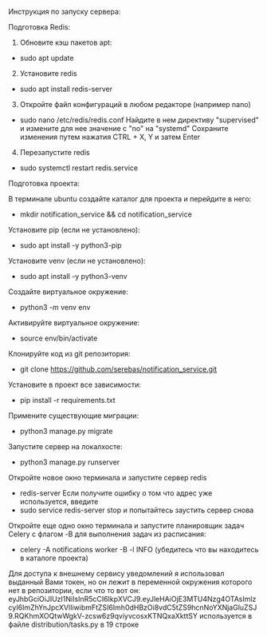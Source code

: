 Инструкция по запуску сервера:

Подготовка Redis:

1. Обновите кэш пакетов apt:
- sudo apt update
2. Установите redis
- sudo apt install redis-server
3. Откройте файл конфигураций в любом редакторе (например nano)
- sudo nano /etc/redis/redis.conf
Найдите в нем директиву "supervised" и измените для нее значение с "no" на "systemd"
Сохраните изменения путем нажатия CTRL + X, Y и затем Enter
4. Перезапустите redis
- sudo systemctl restart redis.service

Подготовка проекта:

В терминале ubuntu создайте каталог для проекта и перейдите в него:
- mkdir notification_service && cd notification_service

Установите pip (если не установлено):
- sudo apt install -y python3-pip

Установите venv (если не установлено):
- sudo apt install -y python3-venv

Создайте виртуальное окружение:
- python3 -m venv env

Активируйте виртуальное окружение:
- source env/bin/activate

Клонируйте код из git репозитория:
- git clone https://github.com/serebas/notification_service.git

Установите в проект все зависимости:
- pip install -r requirements.txt

Примените существующие миграции:
- python3 manage.py migrate

Запустите сервер на локалхосте:
- python3 manage.py runserver

Откройте новое окно терминала и запустите сервер redis
- redis-server
Если получите ошибку о том что адрес уже используется, введите
- sudo service redis-server stop
и попытайтесь заустить сервер снова

Откройте еще одно окно терминала и запустите планировщик задач Celery с флагом -B для выполнения задач из расписания:
- celery -A notifications worker -B -l INFO (убедитесь что вы находитесь в каталоге проекта)

Для доступа к внешнему сервису уведомлений я использовал выданный Вами токен, но он лежит в переменной окружения которого нет в репозитории,
если что то вот он: eyJhbGciOiJIUzI1NiIsInR5cCI6IkpXVCJ9.eyJleHAiOjE3MTU4Nzg4OTAsImlzcyI6ImZhYnJpcXVlIiwibmFtZSI6Imh0dHBzOi8vdC5tZS9hcnNoYXNjaGluZSJ9.RQKhmXOQtwWgkV-zcsw6z9qviyvcosxKTNQxaXkttSY
используется в файле distribution/tasks.py в 19 строке
